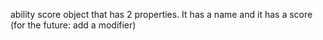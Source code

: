 ability score 
object that has 2 properties. It has a name and it has a score (for the future: add a modifier)

